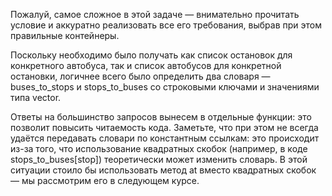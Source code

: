 Пожалуй, самое сложное в этой задаче — внимательно прочитать условие и аккуратно реализовать все его требования, выбрав при этом правильные контейнеры.

Поскольку необходимо было получать как список остановок для конкретного автобуса, так и список автобусов для конкретной остановки, логичнее всего было определить два словаря — buses_to_stops и stops_to_buses со строковыми ключами и значениями типа vector<string>.

Ответы на большинство запросов вынесем в отдельные функции: это позволит повысить читаемость кода. Заметьте, что при этом не всегда удаётся передавать словари по константным ссылкам: это происходит из-за того, что использование квадратных скобок (например, в коде stops_to_buses[stop]) теоретически может изменить словарь. В этой ситуации стоило бы использовать метод at вместо квадратных скобок — мы рассмотрим его в следующем курсе.